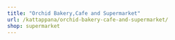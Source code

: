 ```yaml
---
title: "Orchid Bakery,Cafe and Supermarket"
url: /kattappana/orchid-bakery-cafe-and-supermarket/
shop: supermarket
---
```

